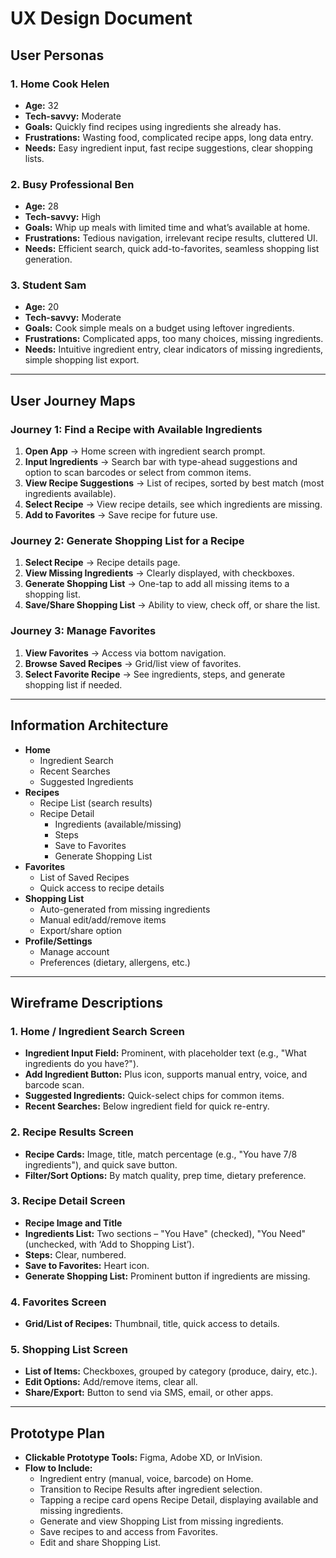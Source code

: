 # UX Design Document

## User Personas

### 1. Home Cook Helen
- **Age:** 32
- **Tech-savvy:** Moderate
- **Goals:** Quickly find recipes using ingredients she already has.
- **Frustrations:** Wasting food, complicated recipe apps, long data entry.
- **Needs:** Easy ingredient input, fast recipe suggestions, clear shopping lists.

### 2. Busy Professional Ben
- **Age:** 28
- **Tech-savvy:** High
- **Goals:** Whip up meals with limited time and what’s available at home.
- **Frustrations:** Tedious navigation, irrelevant recipe results, cluttered UI.
- **Needs:** Efficient search, quick add-to-favorites, seamless shopping list generation.

### 3. Student Sam
- **Age:** 20
- **Tech-savvy:** Moderate
- **Goals:** Cook simple meals on a budget using leftover ingredients.
- **Frustrations:** Complicated apps, too many choices, missing ingredients.
- **Needs:** Intuitive ingredient entry, clear indicators of missing ingredients, simple shopping list export.

---

## User Journey Maps

### Journey 1: Find a Recipe with Available Ingredients
1. **Open App** → Home screen with ingredient search prompt.
2. **Input Ingredients** → Search bar with type-ahead suggestions and option to scan barcodes or select from common items.
3. **View Recipe Suggestions** → List of recipes, sorted by best match (most ingredients available).
4. **Select Recipe** → View recipe details, see which ingredients are missing.
5. **Add to Favorites** → Save recipe for future use.

### Journey 2: Generate Shopping List for a Recipe
1. **Select Recipe** → Recipe details page.
2. **View Missing Ingredients** → Clearly displayed, with checkboxes.
3. **Generate Shopping List** → One-tap to add all missing items to a shopping list.
4. **Save/Share Shopping List** → Ability to view, check off, or share the list.

### Journey 3: Manage Favorites
1. **View Favorites** → Access via bottom navigation.
2. **Browse Saved Recipes** → Grid/list view of favorites.
3. **Select Favorite Recipe** → See ingredients, steps, and generate shopping list if needed.

---

## Information Architecture

- **Home**
  - Ingredient Search
  - Recent Searches
  - Suggested Ingredients
- **Recipes**
  - Recipe List (search results)
  - Recipe Detail
    - Ingredients (available/missing)
    - Steps
    - Save to Favorites
    - Generate Shopping List
- **Favorites**
  - List of Saved Recipes
  - Quick access to recipe details
- **Shopping List**
  - Auto-generated from missing ingredients
  - Manual edit/add/remove items
  - Export/share option
- **Profile/Settings**
  - Manage account
  - Preferences (dietary, allergens, etc.)

---

## Wireframe Descriptions

### 1. Home / Ingredient Search Screen
- **Ingredient Input Field:** Prominent, with placeholder text (e.g., "What ingredients do you have?").
- **Add Ingredient Button:** Plus icon, supports manual entry, voice, and barcode scan.
- **Suggested Ingredients:** Quick-select chips for common items.
- **Recent Searches:** Below ingredient field for quick re-entry.

### 2. Recipe Results Screen
- **Recipe Cards:** Image, title, match percentage (e.g., "You have 7/8 ingredients"), and quick save button.
- **Filter/Sort Options:** By match quality, prep time, dietary preference.

### 3. Recipe Detail Screen
- **Recipe Image and Title**
- **Ingredients List:** Two sections – "You Have" (checked), "You Need" (unchecked, with ‘Add to Shopping List’).
- **Steps:** Clear, numbered.
- **Save to Favorites:** Heart icon.
- **Generate Shopping List:** Prominent button if ingredients are missing.

### 4. Favorites Screen
- **Grid/List of Recipes:** Thumbnail, title, quick access to details.

### 5. Shopping List Screen
- **List of Items:** Checkboxes, grouped by category (produce, dairy, etc.).
- **Edit Options:** Add/remove items, clear all.
- **Share/Export:** Button to send via SMS, email, or other apps.

---

## Prototype Plan

- **Clickable Prototype Tools:** Figma, Adobe XD, or InVision.
- **Flow to Include:**
  - Ingredient entry (manual, voice, barcode) on Home.
  - Transition to Recipe Results after ingredient selection.
  - Tapping a recipe card opens Recipe Detail, displaying available and missing ingredients.
  - Generate and view Shopping List from missing ingredients.
  - Save recipes to and access from Favorites.
  - Edit and share Shopping List.
